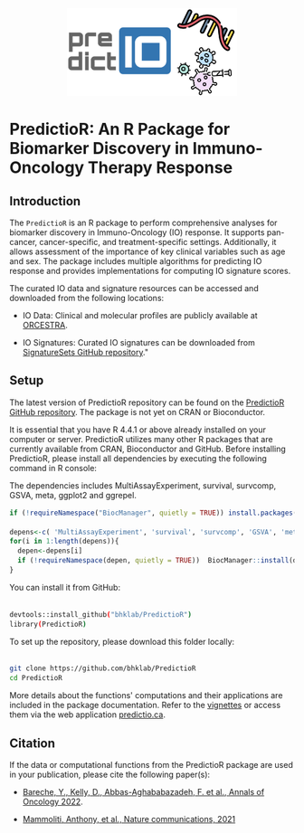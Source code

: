 <p align="center">
  <img width="300" src="vignettes/SignatureSets_Logo.jpg">
</p>


# PredictioR: An R Package for Biomarker Discovery in Immuno-Oncology Therapy Response

## Introduction
    
The `PredictioR` is an R package to perform comprehensive analyses for biomarker discovery in Immuno-Oncology (IO) response. It supports pan-cancer, cancer-specific, and treatment-specific settings. Additionally, it allows assessment of the importance of key clinical variables such as age and sex. The package includes multiple algorithms for predicting IO response and provides implementations for computing IO signature scores.

The curated IO data and signature resources can be accessed and downloaded from the following locations:

- IO Data: Clinical and molecular profiles are publicly available at [ORCESTRA](https://www.orcestra.ca/clinical_icb).

- IO Signatures: Curated IO signatures can be downloaded from [SignatureSets GitHub repository](https://github.com/bhklab/SignatureSets)."


## Setup
                                                                 
The latest version of PredictioR repository can be found on the [PredictioR GitHub repository](https://github.com/bhklab/PredictioR). The package is not yet on CRAN or Bioconductor. 

It is essential that you have R 4.4.1 or above already installed on your computer or server. PredictioR utilizes many other R packages that are currently available from CRAN, Bioconductor and GitHub. Before installing PredictioR, please install all dependencies by executing the following command in R console:

The dependencies includes MultiAssayExperiment, survival, survcomp, GSVA, meta, ggplot2 and ggrepel.

``` r
if (!requireNamespace("BiocManager", quietly = TRUE)) install.packages("BiocManager")

depens<-c( 'MultiAssayExperiment', 'survival', 'survcomp', 'GSVA', 'meta', 'ggplot2', 'ggrepel')
for(i in 1:length(depens)){
  depen<-depens[i]
  if (!requireNamespace(depen, quietly = TRUE))  BiocManager::install(depen,update = FALSE)
}

```

You can install it from GitHub:

``` bash

devtools::install_github("bhklab/PredictioR")
library(PredictioR) 

```

To set up the repository, please download this folder locally:

``` bash

git clone https://github.com/bhklab/PredictioR
cd PredictioR

```

More details about the functions' computations and their applications are included in the package documentation. Refer to the [vignettes](https://github.com/bhklab/PredictioR/blob/main/vignettes/PredictioR.Rmd) or access them via the web application [predictio.ca](https://predictio.ca/). 

## Citation 
                                                                  
If the data or computational functions from the PredictioR package are used in your publication, please cite the following paper(s):                                                                  
- [Bareche, Y., Kelly, D., Abbas-Aghababazadeh, F. et al., Annals of Oncology 2022](https://pubmed.ncbi.nlm.nih.gov/36055464/).
                                                                      
- [Mammoliti, Anthony, et al., Nature communications, 2021](https://pubmed.ncbi.nlm.nih.gov/34608132/)



